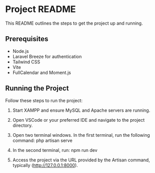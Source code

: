 # Project README

This README outlines the steps to get the project up and running.

## Prerequisites

- Node.js
- Laravel Breeze for authentication
- Tailwind CSS
- Vite
- FullCalendar and Moment.js

## Running the Project

Follow these steps to run the project:

1. Start XAMPP and ensure MySQL and Apache servers are running.

2. Open VSCode or your preferred IDE and navigate to the project directory.

3. Open two terminal windows. In the first terminal, run the following command: php artisan serve

4. In the second terminal, run: npm run dev


5. Access the project via the URL provided by the Artisan command, typically (http://127.0.0.1:8000).


